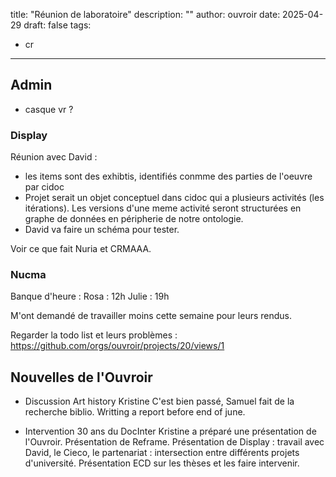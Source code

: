 title: "Réunion de laboratoire"
description: ""
author: ouvroir
date: 2025-04-29
draft: false
tags:

   - cr 

---

## Admin

- casque vr ?

### Display

Réunion avec David : 

- les items sont des exhibtis, identifiés conmme des parties de l'oeuvre par cidoc
- Projet serait un objet conceptuel dans cidoc qui a plusieurs activités (les itérations). Les versions d'une meme activité seront structurées en graphe de données en péripherie de notre ontologie. 
- David va faire un schéma pour tester.

Voir ce que fait Nuria et CRMAAA.

### Nucma

Banque d'heure : 
Rosa : 12h
Julie : 19h

M'ont demandé de travailler moins cette semaine pour leurs rendus. 

Regarder la todo list et leurs problèmes : https://github.com/orgs/ouvroir/projects/20/views/1

## Nouvelles de l'Ouvroir

- Discussion Art history Kristine
  C'est bien passé, Samuel fait de la recherche biblio. 
  Writting a report before end of june. 

- Intervention 30 ans du DocInter
  Kristine a préparé une présentation de l'Ouvroir. 
  Présentation de Reframe. 
  Présentation de Display : travail avec David, le Cieco, le partenariat : intersection entre différents projets d'université. 
  Présentation ECD sur les thèses et les faire intervenir. 